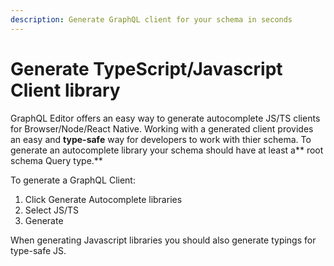 ```yaml
---
description: Generate GraphQL client for your schema in seconds
---
```


# Generate TypeScript/Javascript Client library

GraphQL Editor offers an easy way to generate autocomplete JS/TS clients for Browser/Node/React Native. Working with a generated client provides an easy and **type-safe** way for developers to work with thier schema. To generate an autocomplete library your schema should have at least a** root schema Query type.**

To generate a GraphQL Client:

1. Click Generate Autocomplete libraries
2. Select JS/TS
3. Generate

When generating Javascript libraries you should also generate typings for type-safe JS.

